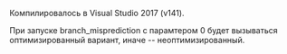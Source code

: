Компилировалось в Visual Studio 2017 (v141).

При запуске branch_misprediction с парамтером 0 будет вызываться оптимизированный вариант, иначе -- неоптимизированный.
